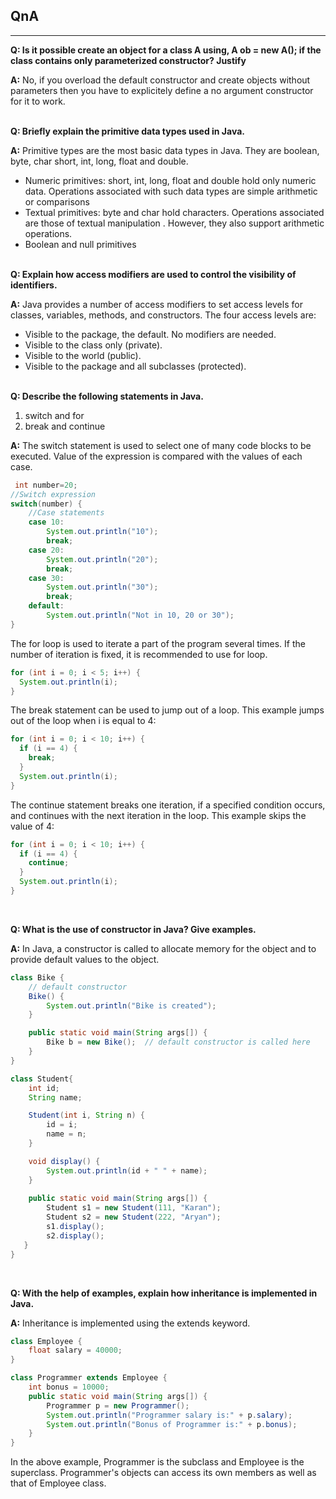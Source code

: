 ## QnA
---

**Q: Is it possible create an object for a class A using, A ob = new A(); if the class contains only parameterized constructor? Justify**

**A:** No, if you overload the default constructor and create objects without parameters then you have to explicitely define a no argument constructor for it to work.
<br/><br/>

**Q: Briefly explain the primitive data types used in Java.**

**A:** Primitive types are the most basic data types in Java. They are boolean, byte, char short, int, long, float and double.
* Numeric primitives: short, int, long, float and double hold only numeric data. Operations associated with such data types are simple arithmetic or comparisons
* Textual primitives: byte and char hold characters. Operations associated are those of textual manipulation . However, they also support arithmetic operations.
* Boolean and null primitives
<br/><br/>

**Q: Explain how access modifiers are used to control the visibility of identifiers.**

**A:** Java provides a number of access modifiers to set access levels for classes, variables, methods, and constructors. The four access levels are:
* Visible to the package, the default. No modifiers are needed.
* Visible to the class only (private).
* Visible to the world (public).
* Visible to the package and all subclasses (protected).
<br/><br/>

**Q: Describe the following statements in Java.**
1. switch and for
2. break and continue

**A:** The switch statement is used to select one of many code blocks to be executed. Value of the expression is compared with the values of each case.
```java
 int number=20;  
//Switch expression  
switch(number) {  
    //Case statements  
    case 10:    
        System.out.println("10");
        break;
    case 20:
        System.out.println("20");
        break;
    case 30:
        System.out.println("30");
        break;
    default:
        System.out.println("Not in 10, 20 or 30");
}
```
The for loop is used to iterate a part of the program several times. If the number of iteration is fixed, it is recommended to use for loop.
```java
for (int i = 0; i < 5; i++) {
  System.out.println(i);
}
```
The break statement can be used to jump out of a loop. This example jumps out of the loop when i is equal to 4:
```java
for (int i = 0; i < 10; i++) {
  if (i == 4) {
    break;
  }
  System.out.println(i);
}
```
The continue statement breaks one iteration, if a specified condition occurs, and continues with the next iteration in the loop. This example skips the value of 4:
```java
for (int i = 0; i < 10; i++) {
  if (i == 4) {
    continue;
  }
  System.out.println(i);
}
```
<br/>

**Q: What is the use of constructor in Java? Give examples.**

**A:** In Java, a constructor is called to allocate memory for the object and to provide default values to the object.
```java
class Bike {
    // default constructor
    Bike() {
        System.out.println("Bike is created");
    }

    public static void main(String args[]) {
        Bike b = new Bike();  // default constructor is called here
    }
}
```
```java
class Student{  
    int id;
    String name;

    Student(int i, String n) {  
        id = i;
        name = n;  
    }  

    void display() {
        System.out.println(id + " " + name);
    }  
   
    public static void main(String args[]) {
        Student s1 = new Student(111, "Karan");
        Student s2 = new Student(222, "Aryan"); 
        s1.display();  
        s2.display();  
   }  
}  
```
<br/>

**Q: With the help of examples, explain how inheritance is implemented in Java.**

**A:** Inheritance is implemented using the extends keyword. 
```java
class Employee {
    float salary = 40000;
}

class Programmer extends Employee {
    int bonus = 10000;
    public static void main(String args[]) {
        Programmer p = new Programmer();
        System.out.println("Programmer salary is:" + p.salary);
        System.out.println("Bonus of Programmer is:" + p.bonus);
    }  
}
```
In the above example, Programmer is the subclass and Employee is the superclass. Programmer's objects can access its own members as well as that of Employee class.